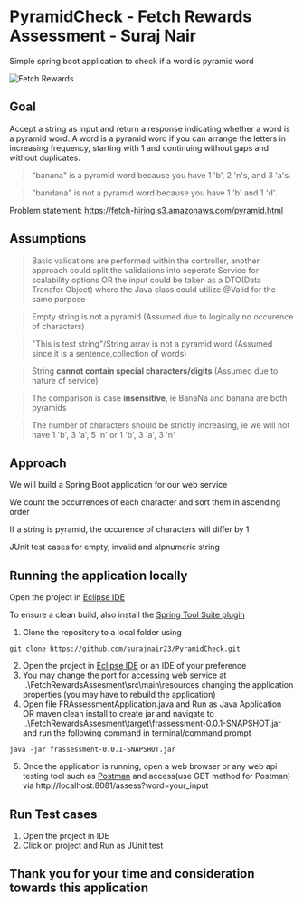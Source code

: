 # PyramidCheck - Fetch Rewards Assessment - Suraj Nair
Simple spring boot application to check if a word is pyramid word

![Fetch Rewards](https://media-exp1.licdn.com/dms/image/C4D1BAQFZCIS6HyhMCA/company-background_10000/0?e=2159024400&v=beta&t=Fq9lAIHCQN17wQBLBiycTXp-Gm23UGE3li6WOqMRczA)

## Goal
Accept a string as input and return a response indicating whether a word is a pyramid word. 
A word is a pyramid word if you can arrange the letters in increasing frequency, starting with 1 and continuing without gaps and without duplicates.

> "banana" is a pyramid word because you have 1 'b', 2 'n's, and 3 'a's.

> "bandana" is not a pyramid word because you have 1 'b' and 1 'd'.

Problem statement: https://fetch-hiring.s3.amazonaws.com/pyramid.html
## Assumptions

> Basic validations are performed within the controller, another approach could split the validations into seperate Service for scalability options OR the input could be taken as a DTO(Data Transfer Object) where the Java class could utilize @Valid for the same purpose

> Empty string is not a pyramid (Assumed due to logically no occurence of characters)

> "This is test string"/String array is not a pyramid word (Assumed since it is a sentence,collection of words)

> String **cannot contain special characters/digits** (Assumed due to nature of service)

> The comparison is case **insensitive**, ie BanaNa and banana are both pyramids

> The number of characters should be strictly increasing, ie we will not have 1 'b', 3 'a', 5 'n' or 1 'b', 3 'a', 3 'n'


## Approach

We will build a Spring Boot application for our web service

We count the occurrences of each character and sort them in ascending order

If a string is pyramid, the occurence of characters will differ by 1

JUnit test cases for empty, invalid and alpnumeric string

## Running the application locally

Open the project in [Eclipse IDE](https://www.eclipse.org/downloads/) 

To ensure a clean build, also install the [Spring Tool Suite plugin](https://download.springsource.com/release/STS/3.9.8.RELEASE/dist/e4.11/spring-tool-suite-3.9.8.RELEASE-e4.11.0-win32-x86_64.zip) 

1) Clone the repository to a local folder using 
```
git clone https://github.com/surajnair23/PyramidCheck.git
```
2) Open the project in [Eclipse IDE](https://www.eclipse.org/downloads/) or an IDE of your preference
3) You may change the port for accessing web service at ..\FetchRewardsAssesment\src\main\resources changing the application properties (you may have to rebuild the application)
4) Open file FRAssessmentApplication.java and Run as Java Application                   OR
   maven clean install to create jar and navigate to ..\FetchRewardsAssesment\target\frassessment-0.0.1-SNAPSHOT.jar and run the following command in terminal/command prompt
  ```
  java -jar frassessment-0.0.1-SNAPSHOT.jar
  ```
5) Once the application is running, open a web browser or any web api testing tool such as [Postman](https://www.postman.com/downloads/) and access(use GET method for Postman) via http://localhost:8081/assess?word=your_input

## Run Test cases

1) Open the project in IDE
2) Click on project and Run as JUnit test

## Thank you for your time and consideration towards this application
